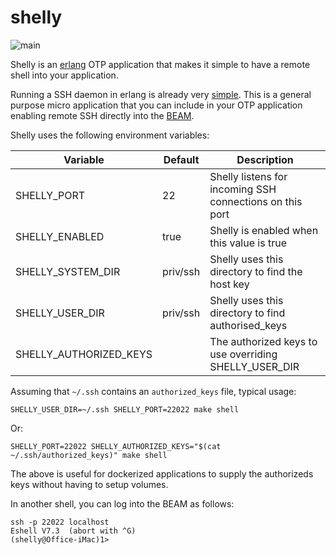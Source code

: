 # shelly

![main](https://github.com/shortishly/shelly/actions/workflows/main.yml/badge.svg)

Shelly is an [erlang](http://www.erlang.org) OTP application that
makes it simple to have a remote shell into your application.

Running a SSH daemon in erlang is already very
[simple](http://erlang.org/doc/apps/ssh/using_ssh.html#id61601).  This
is a general purpose micro application that you can include in your
OTP application enabling remote SSH directly into the
[BEAM](https://en.wikipedia.org/wiki/Erlang_(programming_language)).

Shelly uses the following environment variables:

|Variable                |Default |Description                                             |
|------------------------|--------|--------------------------------------------------------|
|SHELLY\_PORT            |22      |Shelly listens for incoming SSH connections on this port|
|SHELLY\_ENABLED         |true    |Shelly is enabled when this value is true               |
|SHELLY\_SYSTEM\_DIR     |priv/ssh|Shelly uses this directory to find the host key         |
|SHELLY\_USER\_DIR       |priv/ssh|Shelly uses this directory to find authorised_keys      |
|SHELLY\_AUTHORIZED\_KEYS|        |The authorized keys to use overriding SHELLY\_USER\_DIR |

Assuming that `~/.ssh` contains an `authorized_keys` file, typical usage:

```shell
SHELLY_USER_DIR=~/.ssh SHELLY_PORT=22022 make shell
```

Or:

```shell
SHELLY_PORT=22022 SHELLY_AUTHORIZED_KEYS="$(cat ~/.ssh/authorized_keys)" make shell
```

The above is useful for dockerized applications to supply the
authorizeds keys without having to setup volumes.

In another shell, you can log into the BEAM as follows:

```shell
ssh -p 22022 localhost
Eshell V7.3  (abort with ^G)
(shelly@Office-iMac)1>
```
